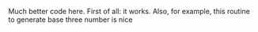 Much better code here. 
First of all: it works.
Also, for example, this routine to generate base three number is nice


